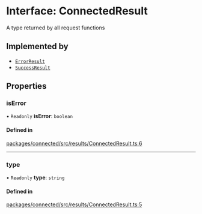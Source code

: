 # Interface: ConnectedResult

A type returned by all request functions

## Implemented by

- [`ErrorResult`](../classes/ErrorResult.md)
- [`SuccessResult`](../classes/SuccessResult.md)

## Properties

### isError

• `Readonly` **isError**: `boolean`

#### Defined in

[packages/connected/src/results/ConnectedResult.ts:6](https://github.com/o-development/ldo/blob/0518c5c7483d8344bdec226a595a6c39a34f346f/packages/connected/src/results/ConnectedResult.ts#L6)

___

### type

• `Readonly` **type**: `string`

#### Defined in

[packages/connected/src/results/ConnectedResult.ts:5](https://github.com/o-development/ldo/blob/0518c5c7483d8344bdec226a595a6c39a34f346f/packages/connected/src/results/ConnectedResult.ts#L5)
